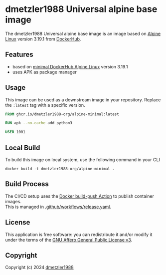# dmetzler1988 Universal alpine base image

The dmetzler1988 Universal alpine base image is an image based on 
[Alpine Linux](https://hub.docker.com/_/alpine) version 3.19.1 from 
[DockerHub](https://hub.docker.com/).

## Features

- based on [minimal DockerHub Alpine Linux](https://hub.docker.com/_/alpine) version 3.19.1
- uses APK as package manager

## Usage

This image can be used as a downstream image in your repository. Replace the `:latest` tag with a specific version.

```Dockerfile
FROM ghcr.io/dmetzler1988-org/alpine-minimal:latest

RUN apk --no-cache add python3

USER 1001
```

## Local Build

To build this image on local system, use the following command in your CLI

```shell
docker build -t dmetzler1988-org/alpine-minimal .
```

## Build Process

The CI/CD setup uses the [Docker build-push Action](https://github.com/docker/build-push-action) to publish container images.  
This is managed in [.github/workflows/release.yaml](./.github/workflows/release.yaml).

## License

This application is free software: you can redistribute it and/or modify it under the terms of 
the [GNU Affero General Public License v3](https://www.gnu.org/licenses/agpl-3.0.txt).

## Copyright

Copyright (c) 2024 [dmetzler1988](https://github.com/dmetzler1988)
